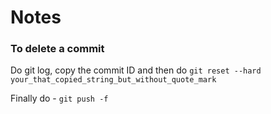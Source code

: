 # Notes

### To delete a commit 

Do git log, copy the commit ID and then do 
`git reset --hard your_that_copied_string_but_without_quote_mark`

Finally do - 
`git push -f`